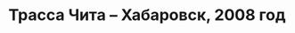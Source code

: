 ---
title: 'Трасса Чита – Хабаровск, 2008 год'
location: ''
tags: [all, 2008]
categories: [transrussia-10300km-by-bicycle-2008]
---